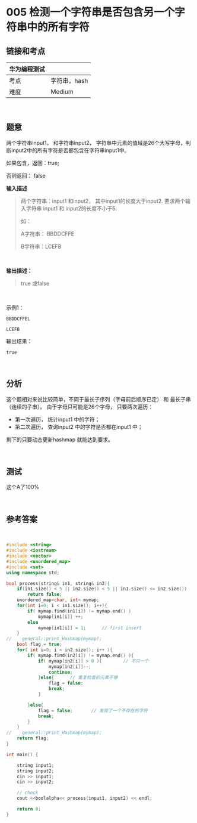 # 005 检测一个字符串是否包含另一个字符串中的所有字符

## 链接和考点

| 华为编程测试 |              |
| ------------ | ------------ |
| 考点         | 字符串，hash |
| 难度         | Medium       |

<br>

## 题意

两个字符串input1， 和字符串input2， 字符串中元素的值域是26个大写字母，判断input2中的所有字符是否都包含在字符串input1中。

如果包含，返回：true;

否则返回： false

**输入描述**

>两个字符串：input1 和input2， 其中input1的长度大于input2. 要求两个输入字符串 input1 和 input2的长度不小于5.
>
>如：
>
>A字符串： BBDDCFFE
>
>B字符串：LCEFB

<br>

**输出描述：**

> true  或false

<br>

示例1：

```shell
BBDDCFFEL

LCEFB
```

输出结果：

```shell
true
```

<br>

## 分析

这个题相对来说比较简单，不同于最长子序列（字母前后顺序已定） 和 最长子串（连续的子串）。 由于字母只可能是26个字母， 只要两次遍历：

- 第一次遍历， 统计input1 中的字符；
- 第二次遍历， 查询input2 中的字符是否都在input1 中；

剩下的只要动态更新hashmap 就能达到要求。

<br>

## 测试

这个A了100%

<br>

## 参考答案

<br>

```cpp
#include <string>
#include <iostream>
#include <vector>
#include <unordered_map>
#include <set>
using namespace std;

bool process(string& in1, string& in2){
    if(in1.size() < 5 || in2.size() < 5 || in1.size() <= in2.size())
        return false;
    unordered_map<char, int> mymap;
    for(int i=0; i < in1.size(); i++){
        if( mymap.find(in1[i]) != mymap.end() )
            mymap[in1[i]] ++;
        else
            mymap[in1[i]] = 1;      // first insert
    }
//    general::print_Hashmap(mymap);
    bool flag = true;
    for( int i=0; i < in2.size(); i++ ){
        if( mymap.find(in2[i]) != mymap.end() ){
            if( mymap[in2[i]] > 0 ){        // 不只一个
                mymap[in2[i]]--;
                continue;
            }else{      // 重复检查的元素不够
                flag = false;
                break;
            }

        }else{
            flag = false;       // 发现了一个不存在的字符
            break;
        }
    }
//    general::print_Hashmap(mymap);
    return flag;
}

int main() {

    string input1;
    string input2;
    cin >> input1;
    cin >> input2;

    // check
    cout <<boolalpha<< process(input1, input2) << endl;

    return 0;
}
```


